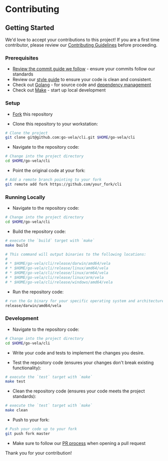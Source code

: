 # Contributing

## Getting Started

We'd love to accept your contributions to this project! If you are a first time contributor, please review our [Contributing Guidelines](https://go-vela.github.io/docs/community/contributing_guidelines/) before proceeding.

### Prerequisites

* [Review the commit guide we follow](https://chris.beams.io/posts/git-commit/#seven-rules) - ensure your commits follow our standards
* Review our [style guide](https://go-vela.github.io/docs/community/contributing_guidelines/#style-guide) to ensure your code is clean and consistent.
* Check out [Golang](https://golang.org/dl/) - for source code and [dependency management](https://github.com/golang/go/wiki/Modules)
* Check out [Make](https://www.gnu.org/software/make/) - start up local development

### Setup

* [Fork](/fork) this repository

* Clone this repository to your workstation:

```bash
# Clone the project
git clone git@github.com:go-vela/cli.git $HOME/go-vela/cli
```

* Navigate to the repository code:

```bash
# Change into the project directory
cd $HOME/go-vela/cli
```

* Point the original code at your fork:

```bash
# Add a remote branch pointing to your fork
git remote add fork https://github.com/your_fork/cli
```

### Running Locally

* Navigate to the repository code:

```bash
# Change into the project directory
cd $HOME/go-vela/cli
```

* Build the repository code:

```bash
# execute the `build` target with `make`
make build

# This command will output binaries to the following locations:
#
# * $HOME/go-vela/cli/release/darwin/amd64/vela
# * $HOME/go-vela/cli/release/linux/amd64/vela
# * $HOME/go-vela/cli/release/linux/arm64/vela
# * $HOME/go-vela/cli/release/linux/arm/vela
# * $HOME/go-vela/cli/release/windows/amd64/vela
```

* Run the repository code:

```bash
# run the Go binary for your specific operating system and architecture
release/darwin/amd64/vela
```

### Development

* Navigate to the repository code:

```bash
# Change into the project directory
cd $HOME/go-vela/cli
```

* Write your code and tests to implement the changes you desire.
 
* Test the repository code (ensures your changes don't break existing functionality):

```bash
# execute the `test` target with `make`
make test
```

* Clean the repository code (ensures your code meets the project standards):

```bash
# execute the `test` target with `make`
make clean
```

* Push to your fork:

```bash
# Push your code up to your fork
git push fork master
```

* Make sure to follow our [PR process](https://go-vela.github.io/docs/community/contributing_guidelines/#development-workflow) when opening a pull request


Thank you for your contribution!
